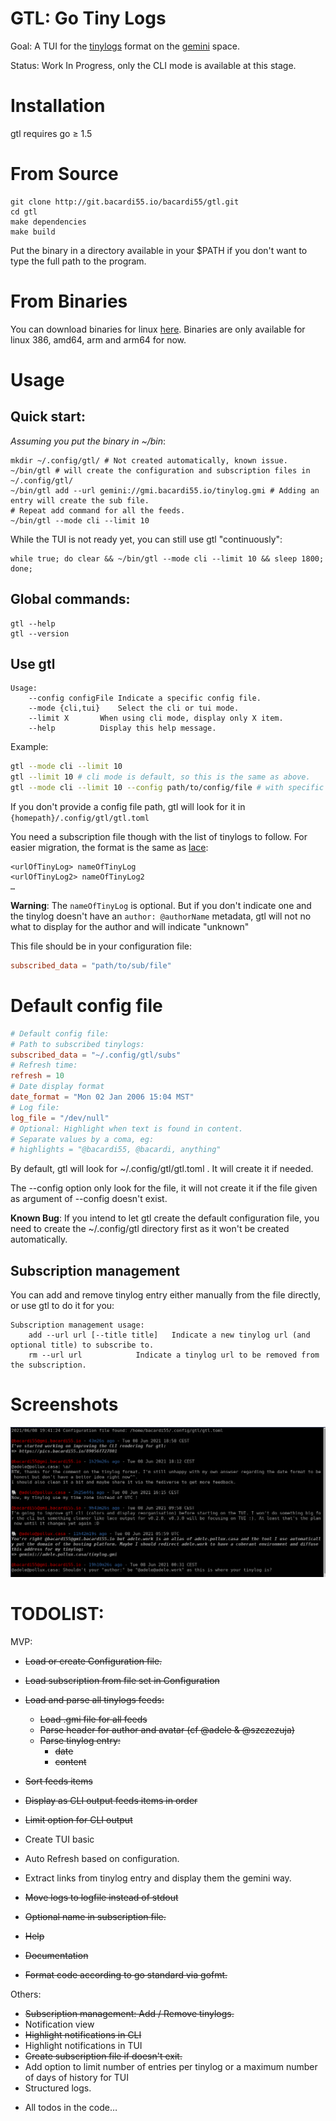 # GTL: Go Tiny Logs

Goal: A TUI for the [tinylogs](https://codeberg.org/bacardi55/gemini-tinylog-rfc/src/branch/main) format on the [gemini](gemini.circumlunar.space/) space.

Status: Work In Progress, only the CLI mode is available at this stage.

# Installation

gtl requires go ≥ 1.5

# From Source
```
git clone http://git.bacardi55.io/bacardi55/gtl.git
cd gtl
make dependencies
make build
```

Put the binary in a directory available in your $PATH if you don't want to type the full path to the program.

# From Binaries

You can download binaries for linux [here](https://github.com/bacardi55/gtl/releases).
Binaries are only available for linux 386, amd64, arm and arm64 for now.

# Usage

## Quick start:

*Assuming you put the binary in ~/bin*:
```
mkdir ~/.config/gtl/ # Not created automatically, known issue.
~/bin/gtl # will create the configuration and subscription files in ~/.config/gtl/
~/bin/gtl add --url gemini://gmi.bacardi55.io/tinylog.gmi # Adding an entry will create the sub file.
# Repeat add command for all the feeds.
~/bin/gtl --mode cli --limit 10
```
While the TUI is not ready yet, you can still use gtl "continuously":
```
while true; do clear && ~/bin/gtl --mode cli --limit 10 && sleep 1800; done;
```

## Global commands:
```
gtl --help
gtl --version
```

## Use gtl
```
Usage:
	--config configFile	Indicate a specific config file.
	--mode {cli,tui}	Select the cli or tui mode.
	--limit X		When using cli mode, display only X item.
	--help			Display this help message.
```

Example:
```bash
gtl --mode cli --limit 10
gtl --limit 10 # cli mode is default, so this is the same as above.
gtl --mode cli --limit 10 --config path/to/config/file # with specific path for config file.
```

If you don't provide a config file path, gtl will look for it in `{homepath}/.config/gtl/gtl.toml`

You need a subscription file though with the list of tinylogs to follow. For easier migration, the format is the same as [lace](https://friendo.monster/log/lace.html):
```
<urlOfTinyLog> nameOfTinyLog
<urlOfTinyLog2> nameOfTinyLog2
…
```

**Warning**: The `nameOfTinyLog` is optional. But if you don't indicate one and the tinylog doesn't have an `author: @authorName` metadata, gtl will not no what to display for the author and will indicate "unknown"

This file should be in your configuration file:

```toml
subscribed_data = "path/to/sub/file"
```


# Default config file

```toml
# Default config file:
# Path to subscribed tinylogs:
subscribed_data = "~/.config/gtl/subs"
# Refresh time:
refresh = 10
# Date display format
date_format = "Mon 02 Jan 2006 15:04 MST"
# Log file:
log_file = "/dev/null"
# Optional: Highlight when text is found in content.
# Separate values by a coma, eg:
# highlights = "@bacardi55, @bacardi, anything"
```

By default, gtl will look for ~/.config/gtl/gtl.toml . It will create it if needed.

The --config option only look for the file, it will not create it if the file given as argument of --config doesn't exist.

**Known Bug**: If you intend to let gtl create the default configuration file, you need to create the ~/.config/gtl directory first as it won't be created automatically.


## Subscription management

You can add and remove tinylog entry either manually from the file directly, or use gtl to do it for you:
```
Subscription management usage:
	add --url url [--title title]	Indicate a new tinylog url (and optional title) to subscribe to.
	rm --url url			Indicate a tinylog url to be removed from the subscription.
```


# Screenshots

![Gtl screenshot](docs/images/gtl_screenshot.png)

# TODOLIST:

MVP:
* ~~Load or create Configuration file.~~
* ~~Load subscription from file set in Configuration~~
* ~~Load and parse all tinylogs feeds:~~
  * ~~Load .gmi file for all feeds~~
  * ~~Parse header for author and avatar (cf @adele & @szczezuja)~~
  * ~~Parse tinylog entry:~~
    * ~~date~~
    * ~~content~~
* ~~Sort feeds items~~
* ~~Display as CLI output feeds items in order~~
* ~~Limit option for CLI output~~
* Create TUI basic
* Auto Refresh based on configuration.
* Extract links from tinylog entry and display them the gemini way.
* ~~Move logs to logfile instead of stdout~~
* ~~Optional name in subscription file.~~

* ~~Help~~
* ~~Documentation~~
* ~~Format code according to go standard via gofmt.~~

Others:
* ~~Subscription management: Add / Remove tinylogs.~~
* Notification view
* ~~Highlight notifications in CLI~~
* Highlight notifications in TUI
* ~~Create subscription file if doesn't exit.~~
* Add option to limit number of entries per tinylog or a maximum number of days of history for TUI
* Structured logs.

+ All todos in the code…
